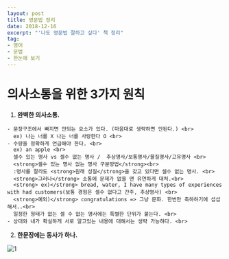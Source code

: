 ```yaml
---
layout: post
title: 영문법 정리
date: 2018-12-16
excerpt: "'나도 영문법 잘하고 싶다' 책 정리"
tag: 
- 영어
- 문법 
- 한눈에 보기 
---
```


# 의사소통을 위한 3가지 원칙 

1. <strong>완벽한 의사소통.</strong> <br> 
```
- 문장구조에서 빠지면 안되는 요소가 있다. (마음대로 생략하면 안된다.) <br>
  ex) 나는 너를 X 나는 너를 사랑한다 O <br>
- 수량을 정확하게 언급해야 한다. <br>
  ex) an apple <br>
  셀수 있는 명사 vs 셀수 없는 명사 /  추상명사/보통명사/물질명사/고유명사 <br>
  <strong>셀수 있는 명사 없는 명사 구분방법</strong><br>
  :명사를 잘라도 <strong>원래 성질</strong>을 갖고 있다면 셀수 없는 명사. <br>
  <strong>그러나</strong> 소통에 문제가 없을 땐 유연하게 대처.<br>
  <strong> ex)</strong> bread, water, I have many types of experiences with had customers(보통 경험은 셀수 없다고 간주, 추상명사) <br>
  <strong>예외)</strong> congratulations => 그냥 문화. 한번만 축하하기에 섭섭해서..<br>
  일정한 형태가 없는 셀 수 없는 명사에는 특별한 단위가 붙는다. <br>
- 상대와 내가 확실하게 서로 알고있는 내용에 대해서는 생략 가능하다. <br>
```
2. <strong>한문장에는 동사가 하나.</strong>

![1](https://user-images.githubusercontent.com/33630505/50050757-f074c100-0147-11e9-9834-de2f27dc17d8.JPG)


